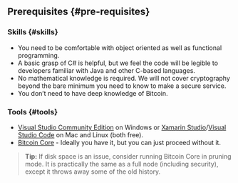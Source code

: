 ## Prerequisites {#pre-requisites}

### Skills {#skills}

*   You need to be comfortable with object oriented as well as functional programming.
*   A basic grasp of C# is helpful, but we feel the code will be legible to developers familiar with Java and other C-based languages.
*   No mathematical knowledge is required. We will not cover cryptography beyond the bare minimum you need to know to make a secure service.
*   You don’t need to have deep knowledge of Bitcoin.

### Tools {#tools}

*   [Visual Studio Community Edition](https://www.visualstudio.com/) on Windows or [Xamarin Studio](https://store.xamarin.com)/[Visual Studio Code](https://code.visualstudio.com) on Mac and Linux (both free).
*   [Bitcoin Core](https://bitcoin.org/en/bitcoin-core/) - Ideally you have it, but you can just proceed without it.

> **Tip:** If disk space is an issue, consider running Bitcoin Core in pruning mode. It is practically the same as a full node (including security), except it throws away some of the old history.
